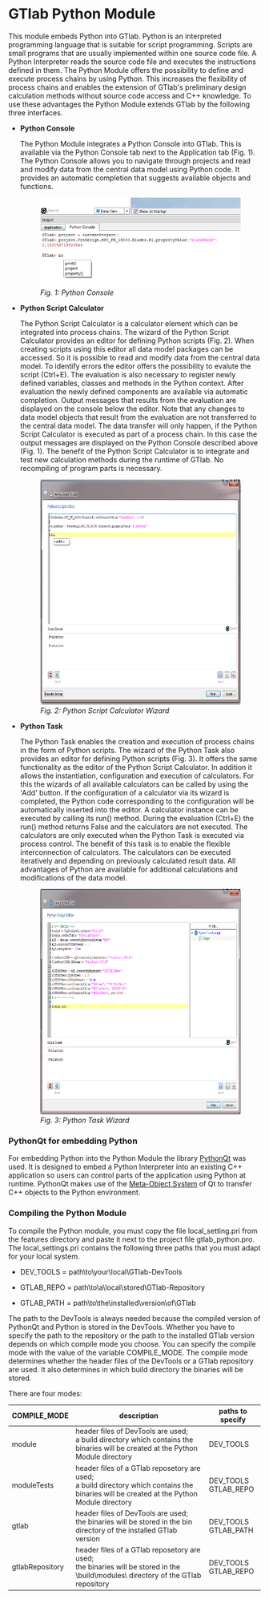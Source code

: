 # GTlab Python Module

This module embeds Python into GTlab. Python is an interpreted programming 
language that is suitable for script programming. Scripts are small 
programs that are usually implemented within one source code file. A Python 
Interpreter reads the source code file and executes the instructions defined in 
them. The Python Module offers the possibility to define and execute process chains 
by using Python. This increases the flexibility of process chains and enables 
the extension of GTlab's preliminary design calculation methods without source 
code access and C++ knowledge. To use these advantages the Python Module extends
GTlab by the following three interfaces. 

* <b>Python Console</b> 

    The Python Module integrates a Python Console into GTlab. This is 
    available via the Python Console tab next to the Application tab (Fig. 1). 
    The Python Console allows you to navigate through projects and read and 
    modify data from the central data model using Python code. It provides an 
    automatic completion that suggests available objects and functions.

    <figure class="image">
        <img src="/images/python_console.png" alt="Python Console">
        <figcaption> <i>Fig. 1: Python Console</i></figcaption>
    </figure>


* <b>Python Script Calculator</b> 

    The Python Script Calculator is a calculator element which can be integrated
    into process chains. The wizard of the Python Script Calculator provides an 
    editor for defining Python scripts (Fig. 2). When creating scripts using this
    editor all data model packages can be accessed. So it is possible to read
    and modify data from the central data model. To identify errors the editor 
    offers the possibility to evalute the script (Ctrl+E). The evaluation is 
    also necessary to register newly defined variables, classes and methods in 
    the Python context. After evaluation the newly defined components are 
    available via automatic completion. Output messages that results from the 
    evaluation are displayed on the console below the editor. Note that any 
    changes to data model objects that result from the evaluation are not 
    transferred to the central data model. The data transfer will only happen, 
    if the Python Script Calculator is executed as part of a process chain. In 
    this case the output messages are displayed on the Python Console described 
    above (Fig. 1). The benefit of the Python Script Calculator is to integrate 
    and test new calculation methods during the runtime of GTlab. No recompiling
    of program parts is necessary.
    
    <figure class="image">
        <img src="/images/python_script_calculator.png" 
        alt="Python Script Calculator" width="600" height="450">
        <figcaption> <i>Fig. 2: Python Script Calculator Wizard</i></figcaption>
    </figure>

* <b>Python Task</b> 

    The Python Task enables the creation and execution of process chains in the 
    form of Python scripts. The wizard of the Python Task also provides an editor
    for defining Python scripts (Fig. 3). It offers the same functionality as 
    the editor of the Python Script Calculator. In addition it allows the 
    instantiation, configuration and execution of calculators. For this the 
    wizards of all available calculators can be called by using the
    'Add' button. If the configuration of a calculator via its wizard is 
    completed, the Python code corresponding to the configuration will be 
    automatically inserted into the editor. A calculator instance can be 
    executed by calling its run() method. During the evaluation (Ctrl+E) 
    the run() method returns False and the calculators are not executed. 
    The calculators are only executed when the Python Task is executed via
    process control. The benefit of this task is to enable the flexible 
    interconnection of calculators. The calculators can be executed iteratively 
    and depending on previously calculated result data. All advantages of Python 
    are available for additional calculations and modifications of the data 
    model.
    
    <figure class="image">
        <img src="/images/python_task.PNG" 
        alt="Python Task" width="600" height="450">
        <figcaption> <i>Fig. 3: Python Task Wizard</i></figcaption>
    </figure>

### PythonQt for embedding Python 
For embedding Python into the Python Module the library 
[PythonQt](https://mevislab.github.io/pythonqt/ "This link takes you to the homepage of PythonQt.")
was used. It is designed to embed a Python Interpreter into an existing C++
application so users can control parts of the application using Python at 
runtime. PythonQt makes use of the 
[Meta-Object System](https://doc.qt.io/archives/qt-4.8/metaobjects.html "This link takes you to a description of the Meat-Object System.")
of Qt to transfer C++ objects to the Python environment.


### Compiling the Python Module
To compile the Python module, you must copy the file local_setting.pri from the 
features directory and paste it next to the project file gtlab_python.pro. 
The local_settings.pri contains the following three paths that you must adapt
for your local system. 

  * DEV_TOOLS  = path\to\your\local\GTlab-DevTools
    
  * GTLAB_REPO = path\to\a\local\stored\GTlab-Repository
    
  * GTLAB_PATH = path\to\the\installed\version\of\GTlab 

The path to the DevTools is always needed because the compiled version of 
PythonQt and Python is stored in the DevTools. Whether you have to specify the path 
to the repository or the path to the installed GTlab version depends on which 
compile mode you choose. You can specify the compile mode with the value of the
variable COMPILE_MODE. The compile mode determines whether the header files of 
the DevTools or a GTlab repository are used. It also determines in which build 
directory the binaries will be stored. 

There are four modes:

|   COMPILE_MODE  | description                                                                                                                                   | paths to specify         |
|  ---            |  ------                                                                                                                                       | ------                   |
| module          | header files of DevTools are used;<br> a build directory which contains the binaries will be created at the Python Module directory           | DEV_TOOLS                |
| moduleTests     | header files of a GTlab reposetory are used;<br> a build directory which contains the binaries will be created at the Python Module directory | DEV_TOOLS<br> GTLAB_REPO |
| gtlab           | header files of DevTools are used;<br> the binaries will be stored in the bin directory of the installed GTlab version                        | DEV_TOOLS<br> GTLAB_PATH |
| gtlabRepository | header files of a GTlab reposetory are used;<br> the binaries will be stored in the \build\modules\ directory of the GTlab repository         | DEV_TOOLS<br> GTLAB_REPO |